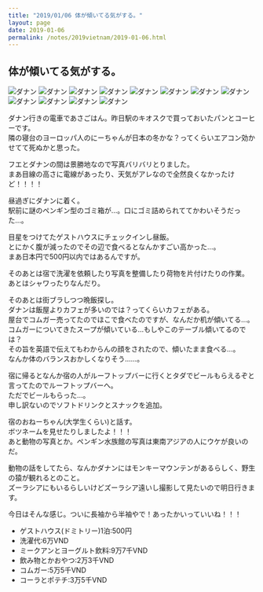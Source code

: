 ```yaml
---
title: "2019/01/06 体が傾いてる気がする。"
layout: page
date: 2019-01-06
permalink: /notes/2019vietnam/2019-01-06.html
---
```


## 体が傾いてる気がする。

![ダナン](images/33.jpeg "ダナン") 
![ダナン](images/34.jpeg "ダナン") 
![ダナン](images/35.jpeg "ダナン") 
![ダナン](images/36.jpeg "ダナン") 
![ダナン](images/37.jpeg "ダナン") 
![ダナン](images/38.jpeg "ダナン") 
![ダナン](images/39.jpeg "ダナン") 
![ダナン](images/40.jpeg "ダナン") 
![ダナン](images/41.jpeg "ダナン") 
![ダナン](images/42.jpeg "ダナン") 
![ダナン](images/43.jpeg "ダナン") 
![ダナン](images/44.jpeg "ダナン") 

ダナン行きの電車であさごはん。昨日駅のキオスクで買っておいたパンとコーヒーです。  
隣の寝台のヨーロッパ人のにーちゃんが日本の冬かな？ってくらいエアコン効かせてて死ぬかと思った。  
  
フエとダナンの間は景勝地なので写真バリバリとりました。  
まあ目線の高さに電線があったり、天気がアレなので全然良くなかったけど！！！！  
  
昼過ぎにダナンに着く。  
駅前に謎のペンギン型のゴミ箱が…。口にゴミ詰められててかわいそうだった…。  
  
目星をつけてたゲストハウスにチェックインし昼飯。  
とにかく腹が減ったのでその辺で食べるとなんかすごい高かった…。  
まあ日本円で500円以内ではあるんですが。  
  
そのあとは宿で洗濯を依頼したり写真を整備したり荷物を片付けたりの作業。  
あとはシャワったりなんだり。  
  
そのあとは街ブラしつつ晩飯探し。  
ダナンは飯屋よりカフェが多いのでは？ってくらいカフェがある。  
屋台でコムガー売ってたのでほこで食べたのですが、なんだか机が傾いてる…。  
コムガーについてきたスープが傾いている…もしやこのテーブル傾いてるのでは？  
その旨を英語で伝えてもわからんの顔をされたので、傾いたまま食べる…。  
なんか体のバランスおかしくなりそう……。  
  
宿に帰るとなんか宿の人がルーフトップバーに行くとタダでビールもらえるぞと言ってたのでルーフトップバーへ。  
ただでビールもらった…。  
申し訳ないのでソフトドリンクとスナックを追加。  
  
宿のおねーちゃん(大学生くらい)と話す。  
ボツネームを見せたりしましたよ！！！  
あと動物の写真とか。ペンギン水族館の写真は東南アジアの人にウケが良いのだ。  
  
動物の話をしてたら、なんかダナンにはモンキーマウンテンがあるらしく、野生の猿が観れるとのこと。  
ズーラシアにもいるらしいけどズーラシア遠いし撮影して見たいので明日行きます。  
  
今日はそんな感じ。ついに長袖から半袖やで！あったかいっていいね！！！  

- ゲストハウス(ドミトリー)1泊:500円
- 洗濯代:6万VND
- ミークアンとヨーグルト飲料:9万7千VND
- 飲み物とかおやつ:2万3千VND
- コムガー:5万5千VND
- コーラとポテチ:3万5千VND
